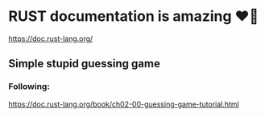 # RUST documentation is amazing ❤️🦀
https://doc.rust-lang.org/

## Simple stupid guessing game

### Following:
https://doc.rust-lang.org/book/ch02-00-guessing-game-tutorial.html